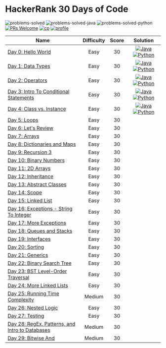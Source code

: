 # HackerRank 30 Days of Code

![problems-solved](https://img.shields.io/badge/Problems%20Solved-0/30-1f425f.svg)
![problems-solved-java](https://img.shields.io/badge/Java-0/30-008000.svg)
![problems-solved-python](https://img.shields.io/badge/Python-0/30-008000.svg)
[![PRs Welcome](https://img.shields.io/badge/PRs-welcome-brightgreen.svg)](CONTRIBUTING.md)
[![cp](https://img.shields.io/badge/also%20see-Competitve%20Programming-1f72ff.svg)](https://github.com/anishLearnsToCode/competitive-programming)
[![profile](https://img.shields.io/badge/also%20see-My%20Hackerrank%20Profile-1f72ff.svg)](https://www.hackerrank.com/anishviewer)

| Name | Difficulty | Score | Solution |
|------|:----------:|:-----:|:--------:|
| [Day 0: Hello World](https://www.hackerrank.com/challenges/30-hello-world) | Easy | 30 | [![Java](https://img.icons8.com/color/40/000000/java-coffee-cup-logo.png)](src/Day0.java) [![Python](https://img.icons8.com/color/35/000000/python.png)](python/day_0.py) |
| [Day 1: Data Types](https://www.hackerrank.com/challenges/30-data-types) | Easy | 30 | [![Java](https://img.icons8.com/color/40/000000/java-coffee-cup-logo.png)](src/Day1.java) [![Python](https://img.icons8.com/color/35/000000/python.png)](python/day_1.py) |
| [Day 2: Operators](https://www.hackerrank.com/challenges/30-operators) | Easy | 30 | [![Java](https://img.icons8.com/color/40/000000/java-coffee-cup-logo.png)](src/Day2.java) [![Python](https://img.icons8.com/color/35/000000/python.png)](python/day_2.py) |
| [Day 3: Intro To Conditional Statements](https://www.hackerrank.com/challenges/30-conditional-statements) | Easy | 30 | [![Java](https://img.icons8.com/color/40/000000/java-coffee-cup-logo.png)](src/Day3.java) [![Python](https://img.icons8.com/color/35/000000/python.png)](python/day_3.py) |
| [Day 4: Class vs. Instance](https://www.hackerrank.com/challenges/30-class-vs-instance) | Easy | 30 | [![Java](https://img.icons8.com/color/40/000000/java-coffee-cup-logo.png)](src/Day4.java) [![Python](https://img.icons8.com/color/35/000000/python.png)](python/day_4.py) |
| [Day 5: Loops](https://www.hackerrank.com/challenges/30-loops) | Easy | 30 | |
| [Day 6: Let's Review](https://www.hackerrank.com/challenges/30-review-loop) | Easy | 30 | |
| [Day 7: Arrays](https://www.hackerrank.com/challenges/30-arrays) | Easy | 30 | |
| [Day 8: Dictionaries and Maps](https://www.hackerrank.com/challenges/30-dictionaries-and-maps) | Easy | 30 | |
| [Day 9: Recursion 3](https://www.hackerrank.com/challenges/30-recursion) | Easy | 30 | |
| [Day 10: Binary Numbers](https://www.hackerrank.com/challenges/30-binary-numbers) | Easy | 30 | |
| [Day 11: 2D Arrays](https://www.hackerrank.com/challenges/30-2d-arrays) | Easy | 30 | |
| [Day 12: Inheritance](https://www.hackerrank.com/challenges/30-inheritance) | Easy | 30 | |
| [Day 13: Abstract Classes](https://www.hackerrank.com/challenges/30-abstract-classes) | Easy | 30 | |
| [Day 14: Scope](https://www.hackerrank.com/challenges/30-scope) | Easy | 30 | |
| [Day 15: Linked List](https://www.hackerrank.com/challenges/30-linked-list) | Easy | 30 | |
| [Day 16: Exceptions - String To Integer](https://www.hackerrank.com/challenges/30-exceptions-string-to-integer) | Easy | 30 | |
| [Day 17: More Exceptions](https://www.hackerrank.com/challenges/30-more-exceptions) | Easy | 30 | |
| [Day 18: Queues and Stacks](https://www.hackerrank.com/challenges/30-queues-stacks) | Easy | 30 | |
| [Day 19: Interfaces](https://www.hackerrank.com/challenges/30-interfaces) | Easy | 30 | |
| [Day 20: Sorting](https://www.hackerrank.com/challenges/30-sorting) | Easy | 30 | |
| [Day 21: Generics](https://www.hackerrank.com/challenges/30-generics) | Easy | 30 | |
| [Day 22: Binary Search Tree](https://www.hackerrank.com/challenges/30-binary-search-trees) | Easy | 30 | |
| [Day 23: BST Level-Order Traversal](https://www.hackerrank.com/challenges/30-binary-trees) | Easy | 30 | |
| [Day 24: More Linked Lists](https://www.hackerrank.com/challenges/30-linked-list-deletion) | Easy | 30 | |
| [Day 25: Running Time Complexity](https://www.hackerrank.com/challenges/30-running-time-and-complexity) | Medium | 30 | |
| [Day 26: Nested Logic](https://www.hackerrank.com/challenges/30-nested-logic) | Easy | 30 | |
| [Day 27: Testing](https://www.hackerrank.com/challenges/30-testing) | Easy | 30 | |
| [Day 28: RegEx, Patterns, and Intro to Databases](https://www.hackerrank.com/challenges/30-regex-patterns) | Medium | 30 | |
| [Day 29: Bitwise And](https://www.hackerrank.com/challenges/30-bitwise-and) | Medium | 30 | |
